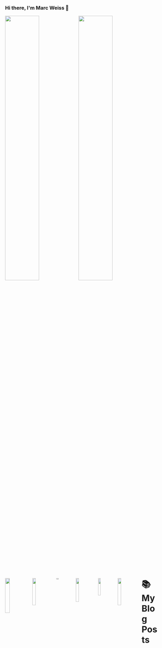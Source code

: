 ### Hi there, I'm Marc Weiss 👋

<img align="left" width="47%" src="https://github-readme-stats.vercel.app/api?username=maarcweiss&show_icons=true&theme=radical"/>

<img align="left" width="47%" src="https://github-readme-stats.vercel.app/api/top-langs/?username=maarcweiss&layout=compact"/>

<img align="left" width="17%" src="https://img.shields.io/badge/Solidity-%23363636.svg?style=for-the-badge&logo=solidity&logoColor=white"/>

<img align="left" width="15%" src="https://img.shields.io/badge/python-3670A0?style=for-the-badge&logo=python&logoColor=ffdd54"/>

<img align="left" width="12%" height="3%" src="https://img.shields.io/badge/java-%23ED8B00.svg?style=for-the-badge&logo=java&logoColor=white"/>

<img align="left" width="14%" src="https://img.shields.io/badge/Ubuntu-E95420?style=for-the-badge&logo=ubuntu&logoColor=white"/>

<img align="left" width="12%" src="https://img.shields.io/badge/Kali-268BEE?style=for-the-badge&logo=kalilinux&logoColor=white"/>

<img align="left" width="15%" src="https://img.shields.io/badge/Windows-0078D6?style=for-the-badge&logo=windows&logoColor=white"/>


# 📚 My Blog Posts 
<!-- BLOG-POST-LIST:START -->
<!-- BLOG-POST-LIST:END -->



